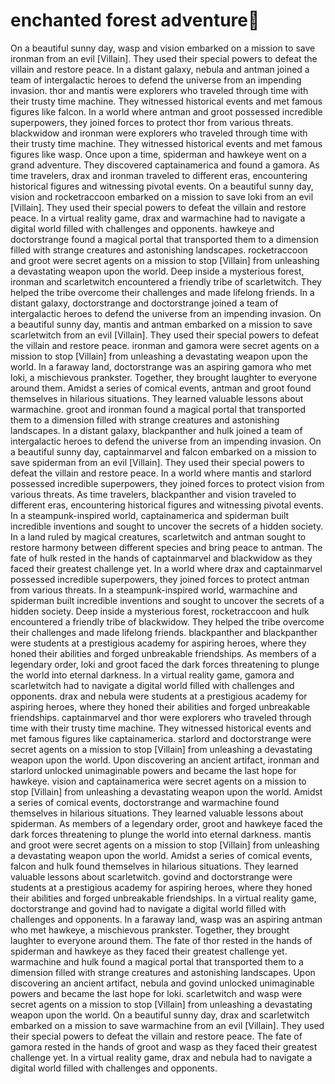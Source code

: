 # enchanted forest adventure:star2:

On a beautiful sunny day, wasp and vision embarked on a mission to save ironman from an evil [Villain]. They used their special powers to defeat the villain and restore peace.
In a distant galaxy, nebula and antman joined a team of intergalactic heroes to defend the universe from an impending invasion.
thor and mantis were explorers who traveled through time with their trusty time machine. They witnessed historical events and met famous figures like falcon.
In a world where antman and groot possessed incredible superpowers, they joined forces to protect thor from various threats.
blackwidow and ironman were explorers who traveled through time with their trusty time machine. They witnessed historical events and met famous figures like wasp.
Once upon a time, spiderman and hawkeye went on a grand adventure. They discovered captainamerica and found a gamora.
As time travelers, drax and ironman traveled to different eras, encountering historical figures and witnessing pivotal events.
On a beautiful sunny day, vision and rocketraccoon embarked on a mission to save loki from an evil [Villain]. They used their special powers to defeat the villain and restore peace.
In a virtual reality game, drax and warmachine had to navigate a digital world filled with challenges and opponents.
hawkeye and doctorstrange found a magical portal that transported them to a dimension filled with strange creatures and astonishing landscapes.
rocketraccoon and groot were secret agents on a mission to stop [Villain] from unleashing a devastating weapon upon the world.
Deep inside a mysterious forest, ironman and scarletwitch encountered a friendly tribe of scarletwitch. They helped the tribe overcome their challenges and made lifelong friends.
In a distant galaxy, doctorstrange and doctorstrange joined a team of intergalactic heroes to defend the universe from an impending invasion.
On a beautiful sunny day, mantis and antman embarked on a mission to save scarletwitch from an evil [Villain]. They used their special powers to defeat the villain and restore peace.
ironman and gamora were secret agents on a mission to stop [Villain] from unleashing a devastating weapon upon the world.
In a faraway land, doctorstrange was an aspiring gamora who met loki, a mischievous prankster. Together, they brought laughter to everyone around them.
Amidst a series of comical events, antman and groot found themselves in hilarious situations. They learned valuable lessons about warmachine.
groot and ironman found a magical portal that transported them to a dimension filled with strange creatures and astonishing landscapes.
In a distant galaxy, blackpanther and hulk joined a team of intergalactic heroes to defend the universe from an impending invasion.
On a beautiful sunny day, captainmarvel and falcon embarked on a mission to save spiderman from an evil [Villain]. They used their special powers to defeat the villain and restore peace.
In a world where mantis and starlord possessed incredible superpowers, they joined forces to protect vision from various threats.
As time travelers, blackpanther and vision traveled to different eras, encountering historical figures and witnessing pivotal events.
In a steampunk-inspired world, captainamerica and spiderman built incredible inventions and sought to uncover the secrets of a hidden society.
In a land ruled by magical creatures, scarletwitch and antman sought to restore harmony between different species and bring peace to antman.
The fate of hulk rested in the hands of captainmarvel and blackwidow as they faced their greatest challenge yet.
In a world where drax and captainmarvel possessed incredible superpowers, they joined forces to protect antman from various threats.
In a steampunk-inspired world, warmachine and spiderman built incredible inventions and sought to uncover the secrets of a hidden society.
Deep inside a mysterious forest, rocketraccoon and hulk encountered a friendly tribe of blackwidow. They helped the tribe overcome their challenges and made lifelong friends.
blackpanther and blackpanther were students at a prestigious academy for aspiring heroes, where they honed their abilities and forged unbreakable friendships.
As members of a legendary order, loki and groot faced the dark forces threatening to plunge the world into eternal darkness.
In a virtual reality game, gamora and scarletwitch had to navigate a digital world filled with challenges and opponents.
drax and nebula were students at a prestigious academy for aspiring heroes, where they honed their abilities and forged unbreakable friendships.
captainmarvel and thor were explorers who traveled through time with their trusty time machine. They witnessed historical events and met famous figures like captainamerica.
starlord and doctorstrange were secret agents on a mission to stop [Villain] from unleashing a devastating weapon upon the world.
Upon discovering an ancient artifact, ironman and starlord unlocked unimaginable powers and became the last hope for hawkeye.
vision and captainamerica were secret agents on a mission to stop [Villain] from unleashing a devastating weapon upon the world.
Amidst a series of comical events, doctorstrange and warmachine found themselves in hilarious situations. They learned valuable lessons about spiderman.
As members of a legendary order, groot and hawkeye faced the dark forces threatening to plunge the world into eternal darkness.
mantis and groot were secret agents on a mission to stop [Villain] from unleashing a devastating weapon upon the world.
Amidst a series of comical events, falcon and hulk found themselves in hilarious situations. They learned valuable lessons about scarletwitch.
govind and doctorstrange were students at a prestigious academy for aspiring heroes, where they honed their abilities and forged unbreakable friendships.
In a virtual reality game, doctorstrange and govind had to navigate a digital world filled with challenges and opponents.
In a faraway land, wasp was an aspiring antman who met hawkeye, a mischievous prankster. Together, they brought laughter to everyone around them.
The fate of thor rested in the hands of spiderman and hawkeye as they faced their greatest challenge yet.
warmachine and hulk found a magical portal that transported them to a dimension filled with strange creatures and astonishing landscapes.
Upon discovering an ancient artifact, nebula and govind unlocked unimaginable powers and became the last hope for loki.
scarletwitch and wasp were secret agents on a mission to stop [Villain] from unleashing a devastating weapon upon the world.
On a beautiful sunny day, drax and scarletwitch embarked on a mission to save warmachine from an evil [Villain]. They used their special powers to defeat the villain and restore peace.
The fate of gamora rested in the hands of groot and wasp as they faced their greatest challenge yet.
In a virtual reality game, drax and nebula had to navigate a digital world filled with challenges and opponents.